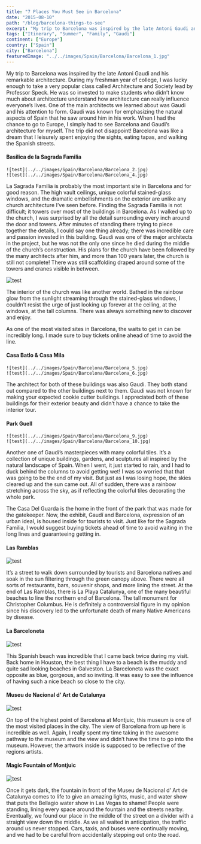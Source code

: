```yaml
---
title: "7 Places You Must See in Barcelona"
date: "2015-08-10"
path: "/blog/barcelona-things-to-see"
excerpt: "My trip to Barcelona was inspired by the late Antoni Gaudi and his remarkable architecture. During my freshman year of college, I was lucky enough to take a very popular class called Architecture and Society lead by Professor Speck. ..."
tags: ["Itinerary", "Summer", "Family", "Gaudi"]
continent: ["Europe"]
country: ["Spain"]
city: ["Barcelona"]
featuredImage: "../../images/Spain/Barcelona/Barcelona_1.jpg"
---
```


My trip to Barcelona was inspired by the late Antoni Gaudi and his remarkable architecture. During my freshman year of college, I was lucky enough to take a very popular class called Architecture and Society lead by Professor Speck. He was so invested to make students who didn’t know much about architecture understand how architecture can really influence everyone’s lives. One of the main architects we learned about was Gaudi and his attention to form. Gaudi was known for emphasizing the natural aspects of Spain that he saw around him in his work. When I had the chance to go to Europe, I simply had to see Barcelona and Gaudi’s architecture for myself. The trip did not disappoint! Barcelona was like a dream that I leisurely spent enjoying the sights, eating tapas, and walking the Spanish streets.  
#### **Basilica de la Sagrada Familia**

```grid|1|
![test](../../images/Spain/Barcelona/Barcelona_2.jpg)
![test](../../images/Spain/Barcelona/Barcelona_4.jpg)
```

La Sagrada Familia is probably the most important site in Barcelona and for good reason. The high vault ceilings, unique colorful stained-glass windows, and the dramatic embellishments on the exterior are unlike any church architecture I’ve seen before. Finding the Sagrada Familia is not difficult; it towers over most of the buildings in Barcelona. As I walked up to the church, I was surprised by all the detail surrounding every inch around the door and towers. After minutes of standing there trying to piece together the details, I could say one thing already; there was incredible care and passion invested in this building. Gaudi was one of the major architects in the project, but he was not the only one since he died during the middle of the church’s construction. His plans for the church have been followed by the many architects after him, and more than 100 years later, the church is still not complete! There was still scaffolding draped around some of the towers and cranes visible in between. 

![test](../../images/Spain/Barcelona/Barcelona_3.jpg)

The interior of the church was like another world. Bathed in the rainbow glow from the sunlight streaming through the stained-glass windows, I couldn’t resist the urge of just looking up forever at the ceiling, at the windows, at the tall columns. There was always something new to discover and enjoy. 

As one of the most visited sites in Barcelona, the waits to get in can be incredibly long.  I made sure to buy tickets online ahead of time to avoid the line. 

#### **Casa Batlo & Casa Mila**

```grid|1|
![test](../../images/Spain/Barcelona/Barcelona_5.jpg)
![test](../../images/Spain/Barcelona/Barcelona_6.jpg)
``` 

The architect for both of these buildings was also Gaudi. They both stand out compared to the other buildings next to them. Gaudi was not known for making your expected cookie cutter buildings. I appreciated both of these buildings for their exterior beauty and didn’t have a chance to take the interior tour. 

#### **Park Guell** 

```grid|1|
![test](../../images/Spain/Barcelona/Barcelona_9.jpg)
![test](../../images/Spain/Barcelona/Barcelona_10.jpg)
```

Another one of Gaudi’s masterpieces with many colorful tiles. It’s a collection of unique buildings, gardens, and sculptures all inspired by the natural landscape of Spain. When I went, it just started to rain, and I had to duck behind the columns to avoid getting wet! I was so worried that that was going to be the end of my visit. But just as I was losing hope, the skies cleared up and the sun came out. All of sudden, there was a rainbow stretching across the sky, as if reflecting the colorful tiles decorating the whole park. 

The Casa Del Guarda is the home in the front of the park that was made for the gatekeeper. Now, the exhibit, Gaudí and Barcelona, expression of an urban ideal, is housed inside for tourists to visit.
Just like for the Sagrada Familia, I would suggest buying tickets ahead of time to avoid waiting in the long lines and guaranteeing getting in. 

#### **Las Ramblas**

![test](../../images/Spain/Barcelona/Barcelona_7.jpg)

It’s a street to walk down surrounded by tourists and Barcelona natives and soak in the sun filtering through the green canopy above. There were all sorts of restaurants, bars, souvenir shops, and more lining the street. At the end of Las Ramblas, there is La Playa Catalunya, one of the many beautiful beaches to line the northern end of Barcelona. 
The tall monument for Christopher Columbus. He is definitely a controversial figure in my opinion since his discovery led to the unfortunate death of many Native Americans by disease. 

#### **La Barceloneta**

![test](../../images/Spain/Barcelona/Barcelona_14.jpg)

This Spanish beach was incredible that I came back twice during my visit. Back home in Houston, the best thing I have to a beach is the muddy and quite sad looking beaches in Galveston. La Barceloneta was the exact opposite as blue, gorgeous, and so inviting. It was easy to see the influence of having such a nice beach so close to the city. 

#### **Museu de Nacional d’ Art de Catalunya** 

![test](../../images/Spain/Barcelona/Barcelona_8.jpg)

On top of the highest point of Barcelona at Montjuic, this museum is one of the most visited places in the city. The view of Barcelona from up here is incredible as well. Again, I really spent my time taking in the awesome pathway to the museum and the view and didn’t have the time to go into the museum. However, the artwork inside is supposed to be reflective of the regions artists. 

#### **Magic Fountain of Montjuic** 

![test](../../images/Spain/Barcelona/Barcelona_12.jpg)

Once it gets dark, the fountain in front of the Museu de Nacional d’ Art de Catalunya comes to life to give an amazing lights, music, and water show that puts the Bellagio water show in Las Vegas to shame! People were standing, lining every space around the fountain and the streets nearby. Eventually, we found our place in the middle of the street on a divider with a straight view down the middle. As we all waited in anticipation, the traffic around us never stopped. Cars, taxis, and buses were continually moving, and we had to be careful from accidentally stepping out onto the road. 

